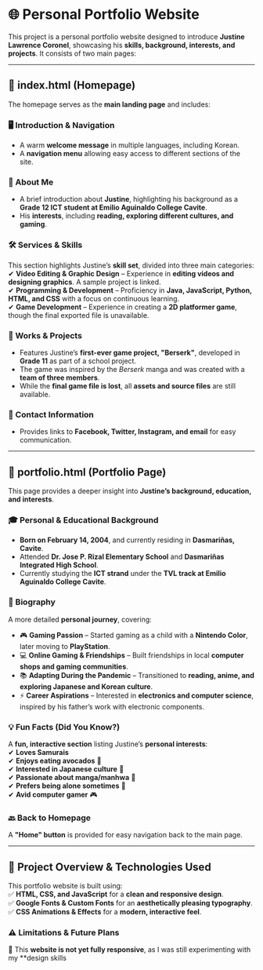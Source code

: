 # 🌐 Personal Portfolio Website  
This project is a personal portfolio website designed to introduce **Justine Lawrence Coronel**, showcasing his **skills, background, interests, and projects**. It consists of two main pages:  

---

## 📌 index.html (Homepage)  
The homepage serves as the **main landing page** and includes:  

### 🖥️ Introduction & Navigation  
- A warm **welcome message** in multiple languages, including Korean.  
- A **navigation menu** allowing easy access to different sections of the site.  

### 📖 About Me  
- A brief introduction about **Justine**, highlighting his background as a **Grade 12 ICT student at Emilio Aguinaldo College Cavite**.  
- His **interests**, including **reading, exploring different cultures, and gaming**.  

### 🛠️ Services & Skills  
This section highlights Justine’s **skill set**, divided into three main categories:  
✔ **Video Editing & Graphic Design** – Experience in **editing videos and designing graphics**. A sample project is linked.  
✔ **Programming & Development** – Proficiency in **Java, JavaScript, Python, HTML, and CSS** with a focus on continuous learning.  
✔ **Game Development** – Experience in creating a **2D platformer game**, though the final exported file is unavailable.  

### 📂 Works & Projects  
- Features Justine’s **first-ever game project, "Berserk"**, developed in **Grade 11** as part of a school project.  
- The game was inspired by the *Berserk* manga and was created with a **team of three members**.  
- While the **final game file is lost**, all **assets and source files** are still available.  

### 📩 Contact Information  
- Provides links to **Facebook, Twitter, Instagram, and email** for easy communication.  

---

## 📌 portfolio.html (Portfolio Page)  
This page provides a deeper insight into **Justine’s background, education, and interests**.  

### 🎓 Personal & Educational Background  
- **Born on February 14, 2004**, and currently residing in **Dasmariñas, Cavite**.  
- Attended **Dr. Jose P. Rizal Elementary School** and **Dasmariñas Integrated High School**.  
- Currently studying the **ICT strand** under the **TVL track at Emilio Aguinaldo College Cavite**.  

### 📜 Biography  
A more detailed **personal journey**, covering:  
- 🎮 **Gaming Passion** – Started gaming as a child with a **Nintendo Color**, later moving to **PlayStation**.  
- 💻 **Online Gaming & Friendships** – Built friendships in local **computer shops and gaming communities**.  
- 📚 **Adapting During the Pandemic** – Transitioned to **reading, anime, and exploring Japanese and Korean culture**.  
- ⚡ **Career Aspirations** – Interested in **electronics and computer science**, inspired by his father’s work with electronic components.  

### 💡 Fun Facts (Did You Know?)  
A **fun, interactive section** listing Justine’s **personal interests**:  
✔ **Loves Samurais**  
✔ **Enjoys eating avocados** 🥑  
✔ **Interested in Japanese culture** 🎌  
✔ **Passionate about manga/manhwa** 📖  
✔ **Prefers being alone sometimes** 🌿  
✔ **Avid computer gamer** 🎮  

### 🔙 Back to Homepage  
A **"Home" button** is provided for easy navigation back to the main page.  

---

## 🌟 Project Overview & Technologies Used  
This portfolio website is built using:  
✅ **HTML, CSS, and JavaScript** for a **clean and responsive design**.  
✅ **Google Fonts & Custom Fonts** for an **aesthetically pleasing typography**.  
✅ **CSS Animations & Effects** for a **modern, interactive feel**.  

### **⚠️ Limitations & Future Plans**  
📌 This **website is not yet fully responsive**, as I was still experimenting with my **design skills
